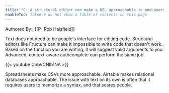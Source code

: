 ```yaml
---
title: "C- A structural editor can make a DSL approachable to end-users"
enableToc: false # do not show a table of contents on this page
---
```


Authored By:: [[P- Rob Haisfield]]

Text does not need to be people's interface for editing code. Structural editors like Fructure can make it impossible to write code that doesn't work. Based on the function you are writing, it will suggest valid arguments to you. Advanced, context-aware autocomplete can perform the same job.

{{< youtube CnbVCNIh1NA >}}

Spreadsheets make CSVs more approachable. Airtable makes relational databases approachable. The issue with text on its own is often that it requires users to memorize a syntax, and that scares people. 